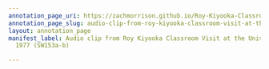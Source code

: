 ```yaml
---
annotation_page_uri: https://zachmorrison.github.io/Roy-Kiyooka-Classroom-Visit-University-of-Alberta-1977/annotations/audio-clip-from-roy-kiyooka-classroom-visit-at-the-university-of-alberta-1977-sw153a-b--canvas-1-second-student.json
annotation_page_slug: audio-clip-from-roy-kiyooka-classroom-visit-at-the-university-of-alberta-1977-sw153a-b--canvas-1-second-student
layout: annotation_page
manifest_label: Audio clip from Roy Kiyooka Classroom Visit at the University of Alberta,
  1977 (SW153a-b)

---
```

